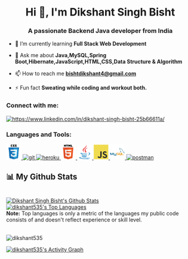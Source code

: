 <h1 align="center">Hi 👋, I'm Dikshant Singh Bisht</h1>
<h3 align="center">A passionate Backend Java developer from India</h3>

- 🌱 I’m currently learning **Full Stack Web Development**

- 💬 Ask me about **Java,MySQL,Spring Boot,Hibernate,JavaScript,HTML,CSS,Data Structure & Algorithm**

- 📫 How to reach me **bishtdikshant4@gmail.com**

- ⚡ Fun fact **Sweating while coding and workout both.**

<h3 align="left">Connect with me:</h3>
<p align="left">
<a href="https://linkedin.com/in/https://www.linkedin.com/in/dikshant-singh-bisht-25b66611a/" target="blank"><img align="center" src="https://raw.githubusercontent.com/rahuldkjain/github-profile-readme-generator/master/src/images/icons/Social/linked-in-alt.svg" alt="https://www.linkedin.com/in/dikshant-singh-bisht-25b66611a/" height="30" width="40" /></a>
</p>

<h3 align="left">Languages and Tools:</h3>
<p align="left"> 
<a href="https://www.w3schools.com/css/" target="_blank" rel="noreferrer"> <img src="https://raw.githubusercontent.com/devicons/devicon/master/icons/css3/css3-original-wordmark.svg" alt="css3" width="40" height="40"/> </a>  
<a href="https://git-scm.com/" target="_blank" rel="noreferrer"> <img src="https://www.vectorlogo.zone/logos/git-scm/git-scm-icon.svg" alt="git" width="40" height="40"/> </a> 
<a href="" target="_blank" rel="noreferrer"> <img src="https://4.bp.blogspot.com/-ou-a_Aa1t7A/W6IhNc3Q0gI/AAAAAAAAD6Y/pwh44arKiuM_NBqB1H7Pz4-7QhUxAgZkACLcBGAs/s1600/spring-boot-logo.png" alt="heroku" width="40" height="40"/> </a> 
<a href="https://www.w3.org/html/" target="_blank" rel="noreferrer"> <img src="https://raw.githubusercontent.com/devicons/devicon/master/icons/html5/html5-original-wordmark.svg" alt="html5" width="40" height="40"/> </a> 
<a href="https://www.java.com" target="_blank" rel="noreferrer"> <img src="https://raw.githubusercontent.com/devicons/devicon/master/icons/java/java-original.svg" alt="java" width="40" height="40"/> </a> 
<a href="https://developer.mozilla.org/en-US/docs/Web/JavaScript" target="_blank" rel="noreferrer"> <img src="https://raw.githubusercontent.com/devicons/devicon/master/icons/javascript/javascript-original.svg" alt="javascript" width="40" height="40"/> </a> 
<a href="https://www.mysql.com/" target="_blank" rel="noreferrer"> <img src="https://raw.githubusercontent.com/devicons/devicon/master/icons/mysql/mysql-original-wordmark.svg" alt="mysql" width="40" height="40"/> </a> 
<a href="https://postman.com" target="_blank" rel="noreferrer"> <img src="https://www.vectorlogo.zone/logos/getpostman/getpostman-icon.svg" alt="postman" width="40" height="40"/> </a> </p>

## 📊 My Github Stats
  <br/>
    <a href="https://github.com/dikshant535/github-readme-stats"><img alt="Dikshant Singh Bisht's Github Stats" src="https://github-readme-stats.vercel.app/api?username=dikshant535&show_icons=true&count_private=true&theme=react&hide_border=true&bg_color=0D1117" /></a>
   <br/> 
  <a href="https://github.com/dikshant535/github-readme-stats"><img alt="dikshant535's Top Languages" src="https://github-readme-stats.vercel.app/api/top-langs/?username=dikshant535&langs_count=8&count_private=true&layout=compact&exclude_repo=dikshant535.github.io,c3,test,web-Coding,ZaraWeb-Clone&theme=react&hide_border=true&bg_color=0D1117" /></a>
  <br/>
  <b>Note:</b> Top languages is only a metric of the languages my public code consists of and doesn't reflect experience or skill level.

<br/>
<br/>

<p><img align="center" src="https://github-readme-streak-stats.herokuapp.com/?user=dikshant535&&theme=tokyonight" alt="dikshant535" /></p>



<a href="https://github.com/dikshant535/github-readme-activity-graph"><img alt="dikshant535's Activity Graph" src="https://activity-graph.herokuapp.com/graph?username=dikshant535&bg_color=0D1117&color=5BCDEC&line=5BCDEC&point=FFFFFF&hide_border=true" /></a>
<br/>

